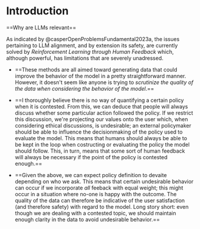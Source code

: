 # Introduction

==Why are LLMs relevant==

As indicated by @casperOpenProblemsFundamental2023a, the issues pertaining to
LLM alignment, and by extension its safety, are currently solved by
_Reinforcement Learning through Human Feedback_ which, although powerful, has
limitations that are severely unadressed. 

- ==These methods are all aimed toward generating data that could improve the
  behavior of the model in a pretty straightforward manner. However, it doesn't
  seem like anyone is trying to _scrutinize the quality of the data when
  considering the behavior of the model_.==

- ==I thoroughly believe there is no way of quantifying a certain policy when it
  is contested. From this, we can deduce that people will always discuss whether
  some particular action followed the policy. If we restrict this discussion,
  we're projecting our values onto the user which, when considering ethical
  discussions, is undesirable; an external policymaker should be able to
  influence the decisionmaking of the policy used to evaluate the model. This
  means that humans should always be able to be kept in the loop when
  costructing or evaluating the policy the model should follow. This, in turn,
  means that some sort of human feedback will always be necessary if the point
  of the policy is contested enough.==

- ==Given the above, we can expect policy definition to devaite depending on who
  we ask. This means that certain undesirable behavior can occur if we
  incorporate _all_ feeback with equal weight; this might occur in a situation
  where no-one is happy with the outcome. The quality of the data can therefore
  be indicative of the user satisfaction (and therefore safety) with regard to
  the model. Long story short: even though we are dealing with a contested
  topic, we should maintain enough clarity in the data to avoid undesirable
  behavior.==